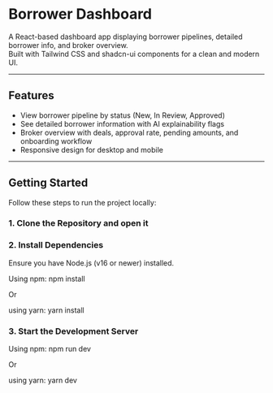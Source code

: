 # Borrower Dashboard

A React-based dashboard app displaying borrower pipelines, detailed borrower info, and broker overview.  
Built with Tailwind CSS and shadcn-ui components for a clean and modern UI.

---

## Features

- View borrower pipeline by status (New, In Review, Approved)
- See detailed borrower information with AI explainability flags
- Broker overview with deals, approval rate, pending amounts, and onboarding workflow
- Responsive design for desktop and mobile

---

## Getting Started

Follow these steps to run the project locally:

### 1. Clone the Repository and open it

### 2. Install Dependencies

Ensure you have Node.js (v16 or newer) installed.

Using npm: npm install

Or 

using yarn: yarn install

### 3. Start the Development Server

Using npm: npm run dev

Or

using yarn: yarn dev

